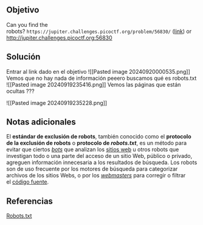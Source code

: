 ## Objetivo
Can you find the robots? `https://jupiter.challenges.picoctf.org/problem/56830/` ([link](https://jupiter.challenges.picoctf.org/problem/56830/)) or http://jupiter.challenges.picoctf.org:56830

## Solución
Entrar al link dado en el objetivo
![[Pasted image 20240920000535.png]]
Vemos que no hay nada de información peeero buscamos qué es robots.txt
![[Pasted image 20240919235416.png]]
Vemos las páginas que están ocultas ???

![[Pasted image 20240919235228.png]]
## Notas adicionales
El **estándar de exclusión de robots**, también conocido como el **protocolo de la exclusión de robots** o **protocolo de _robots.txt_**, es un método para evitar que ciertos _[bots](https://es.wikipedia.org/wiki/Bot "Bot")_ que analizan los [sitios web](https://es.wikipedia.org/wiki/Sitio_web "Sitio web") u otros robots que investigan todo o una parte del acceso de un sitio Web, público o privado, agreguen información innecesaria a los resultados de búsqueda. Los robots son de uso frecuente por los motores de búsqueda para categorizar archivos de los sitios Webs, o por los _[webmasters](https://es.wikipedia.org/wiki/Webmaster "Webmaster")_ para corregir o filtrar el [código fuente](https://es.wikipedia.org/wiki/C%C3%B3digo_fuente "Código fuente").
## Referencias
[Robots.txt](https://es.wikipedia.org/wiki/Est%C3%A1ndar_de_exclusi%C3%B3n_de_robots)
